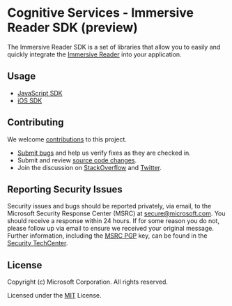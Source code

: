 # Cognitive Services - Immersive Reader SDK (preview)

The Immersive Reader SDK is a set of libraries that allow you to easily and quickly integrate the [Immersive Reader](https://azure.microsoft.com/services/cognitive-services/immersive-reader/) into your application.

## Usage

* [JavaScript SDK](./js)
* [iOS SDK](./iOS)

## Contributing

We welcome [contributions](CONTRIBUTING.md) to this project.

* [Submit bugs](https://github.com/Microsoft/immersive-reader-sdk/issues) and help us verify fixes as they are checked in.
* Submit and review [source code changes](https://github.com/Microsoft/immersive-reader-sdk/pulls).
* Join the discussion on [StackOverflow](https://stackoverflow.com/questions/tagged/immersive-reader) and [Twitter](https://twitter.com/hashtag/ImmersiveReader).

## Reporting Security Issues

Security issues and bugs should be reported privately, via email, to the Microsoft Security Response Center (MSRC) at
[secure@microsoft.com](mailto:secure@microsoft.com). You should receive a response within 24 hours. If for some reason
you do not, please follow up via email to ensure we received your original message. Further information, including the
[MSRC PGP](https://technet.microsoft.com/en-us/security/dn606155) key, can be found in the
[Security TechCenter](https://technet.microsoft.com/en-us/security/default).

## License

Copyright (c) Microsoft Corporation. All rights reserved.

Licensed under the [MIT](LICENSE.txt) License.
